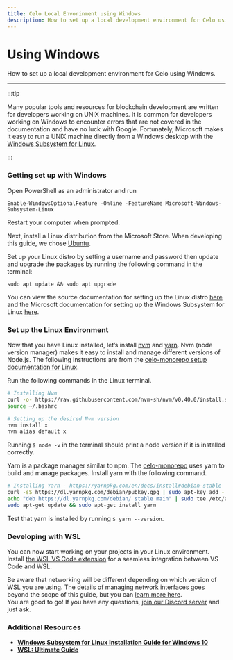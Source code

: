 ```yaml
---
title: Celo Local Envorinment using Windows
description: How to set up a local development environment for Celo using Windows.
---
```


# Using Windows

How to set up a local development environment for Celo using Windows.

---

:::tip

Many popular tools and resources for blockchain development are written for developers working on UNIX machines. It is common for developers working on Windows to encounter errors that are not covered in the documentation and have no luck with Google. Fortunately, Microsoft makes it easy to run a UNIX machine directly from a Windows desktop with the [Windows Subsystem for Linux](https://docs.microsoft.com/en-us/windows/wsl/faq).

:::

### **Getting set up with Windows**

Open PowerShell as an administrator and run

```text
Enable-WindowsOptionalFeature -Online -FeatureName Microsoft-Windows-Subsystem-Linux
```

Restart your computer when prompted.

Next, install a Linux distribution from the Microsoft Store. When developing this guide, we chose [Ubuntu](https://www.microsoft.com/en-us/p/ubuntu-1804-lts/9n9tngvndl3q?rtc=1&activetab=pivot:overviewtab).

Set up your Linux distro by setting a username and password then update and upgrade the packages by running the following command in the terminal:

```shell
sudo apt update && sudo apt upgrade
```

You can view the source documentation for setting up the Linux distro [here](https://docs.microsoft.com/en-us/windows/wsl/initialize-distro) and the Microsoft documentation for setting up the Windows Subsystem for Linux [here](https://docs.microsoft.com/en-us/windows/wsl/install-win10?WT.mc_id=smashingmag-article-buhollan).

### Set up the Linux Environment

Now that you have Linux installed, let’s install [nvm](https://github.com/nvm-sh/nvm) and [yarn](https://yarnpkg.com/). Nvm \(node version manager\) makes it easy to install and manage different versions of Node.js. The following instructions are from the [celo-monorepo setup documentation for Linux](https://github.com/celo-org/celo-monorepo/blob/master/SETUP.md#linux).

Run the following commands in the Linux terminal.

```bash
# Installing Nvm
curl -o- https://raw.githubusercontent.com/nvm-sh/nvm/v0.40.0/install.sh | bash
source ~/.bashrc

# Setting up the desired Nvm version
nvm install x
nvm alias default x
```

Running `$ node -v` in the terminal should print a node version if it is installed correctly.

Yarn is a package manager similar to npm. The [celo-monorepo](https://github.com/celo-org/celo-monorepo/) uses yarn to build and manage packages. Install yarn with the following command.

```bash
# Installing Yarn - https://yarnpkg.com/en/docs/install#debian-stable
curl -sS https://dl.yarnpkg.com/debian/pubkey.gpg | sudo apt-key add -
echo "deb https://dl.yarnpkg.com/debian/ stable main" | sudo tee /etc/apt/sources.list.d/yarn.list
sudo apt-get update && sudo apt-get install yarn
```

Test that yarn is installed by running `$ yarn --version`.

### Developing with WSL

You can now start working on your projects in your Linux environment. Install [the WSL VS Code extension](https://marketplace.visualstudio.com/items?itemName=ms-vscode-remote.remote-wsl) for a seamless integration between VS Code and WSL.

Be aware that networking will be different depending on which version of WSL you are using. The details of managing network interfaces goes beyond the scope of this guide, but you can [learn more here](https://adamtheautomator.com/windows-subsystem-for-linux/#developing-on-wsl-with-visual-studio-code-vs-code-).  
You are good to go! If you have any questions, [join our Discord server](https://chat.celo.org) and just ask.

### Additional Resources

- [**Windows Subsystem for Linux Installation Guide for Windows 10**](https://docs.microsoft.com/en-us/windows/wsl/install-win10?WT.mc_id=smashingmag-article-buhollan)
- [**WSL: Ultimate Guide**](https://adamtheautomator.com/windows-subsystem-for-linux/#developing-on-wsl-with-visual-studio-code-vs-code-)
